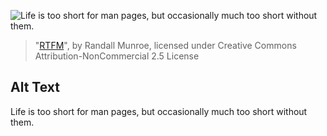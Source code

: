 ![Life is too short for man pages, but occasionally much too short without them.](https://imgs.xkcd.com/comics/rtfm.png)
> "[RTFM](https://xkcd.com/293/)", by Randall Munroe, licensed under Creative Commons Attribution-NonCommercial 2.5 License

## Alt Text
Life is too short for man pages, but occasionally much too short without them.
